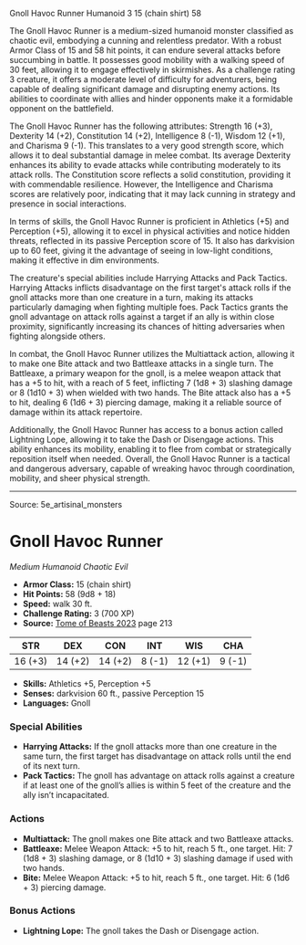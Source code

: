 <MonsterName/>Gnoll Havoc Runner</MonsterName>
<CreatureType/>Humanoid</CreatureType>
<CR/>3</CR>
<AC/>15 (chain shirt)</AC>
<HP/>58</HP>
<summary>The Gnoll Havoc Runner is a medium-sized humanoid monster classified as chaotic evil, embodying a cunning and relentless predator. With a robust Armor Class of 15 and 58 hit points, it can endure several attacks before succumbing in battle. It possesses good mobility with a walking speed of 30 feet, allowing it to engage effectively in skirmishes. As a challenge rating 3 creature, it offers a moderate level of difficulty for adventurers, being capable of dealing significant damage and disrupting enemy actions. Its abilities to coordinate with allies and hinder opponents make it a formidable opponent on the battlefield.</summary>

<detail>

The Gnoll Havoc Runner has the following attributes: Strength 16 (+3), Dexterity 14 (+2), Constitution 14 (+2), Intelligence 8 (-1), Wisdom 12 (+1), and Charisma 9 (-1). This translates to a very good strength score, which allows it to deal substantial damage in melee combat. Its average Dexterity enhances its ability to evade attacks while contributing moderately to its attack rolls. The Constitution score reflects a solid constitution, providing it with commendable resilience. However, the Intelligence and Charisma scores are relatively poor, indicating that it may lack cunning in strategy and presence in social interactions.

In terms of skills, the Gnoll Havoc Runner is proficient in Athletics (+5) and Perception (+5), allowing it to excel in physical activities and notice hidden threats, reflected in its passive Perception score of 15. It also has darkvision up to 60 feet, giving it the advantage of seeing in low-light conditions, making it effective in dim environments.

The creature's special abilities include Harrying Attacks and Pack Tactics. Harrying Attacks inflicts disadvantage on the first target's attack rolls if the gnoll attacks more than one creature in a turn, making its attacks particularly damaging when fighting multiple foes. Pack Tactics grants the gnoll advantage on attack rolls against a target if an ally is within close proximity, significantly increasing its chances of hitting adversaries when fighting alongside others.

In combat, the Gnoll Havoc Runner utilizes the Multiattack action, allowing it to make one Bite attack and two Battleaxe attacks in a single turn. The Battleaxe, a primary weapon for the gnoll, is a melee weapon attack that has a +5 to hit, with a reach of 5 feet, inflicting 7 (1d8 + 3) slashing damage or 8 (1d10 + 3) when wielded with two hands. The Bite attack also has a +5 to hit, dealing 6 (1d6 + 3) piercing damage, making it a reliable source of damage within its attack repertoire.

Additionally, the Gnoll Havoc Runner has access to a bonus action called Lightning Lope, allowing it to take the Dash or Disengage actions. This ability enhances its mobility, enabling it to flee from combat or strategically reposition itself when needed. Overall, the Gnoll Havoc Runner is a tactical and dangerous adversary, capable of wreaking havoc through coordination, mobility, and sheer physical strength.</detail>



---

Source: 5e_artisinal_monsters

# Gnoll Havoc Runner

*Medium* *Humanoid* *Chaotic Evil*

- **Armor Class:** 15 (chain shirt)
- **Hit Points:** 58 (9d8 + 18)
- **Speed:** walk 30 ft.
- **Challenge Rating:** 3 (700 XP)
- **Source:** [Tome of Beasts 2023](https://koboldpress.com/kpstore/product/tome-of-beasts-1-2023-edition/) page 213

| STR | DEX | CON | INT | WIS | CHA |
| --- | --- | --- | --- | --- | --- |
| 16 (+3) | 14 (+2) | 14 (+2) | 8 (-1) | 12 (+1) | 9 (-1) |

- **Skills:** Athletics +5, Perception +5
- **Senses:** darkvision 60 ft., passive Perception 15
- **Languages:** Gnoll

### Special Abilities

- **Harrying Attacks:** If the gnoll attacks more than one creature in the same turn, the first target has disadvantage on attack rolls until the end of its next turn.
- **Pack Tactics:** The gnoll has advantage on attack rolls against a creature if at least one of the gnoll’s allies is within 5 feet of the creature and the ally isn’t incapacitated.

### Actions

- **Multiattack:** The gnoll makes one Bite attack and two Battleaxe attacks.
- **Battleaxe:** Melee Weapon Attack: +5 to hit, reach 5 ft., one target. Hit: 7 (1d8 + 3) slashing damage, or 8 (1d10 + 3) slashing damage if used with two hands.
- **Bite:** Melee Weapon Attack: +5 to hit, reach 5 ft., one target. Hit: 6 (1d6 + 3) piercing damage.

### Bonus Actions

- **Lightning Lope:** The gnoll takes the Dash or Disengage action.


